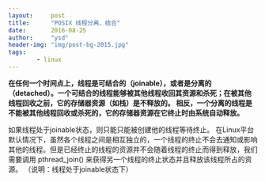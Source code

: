 ```yaml
---
layout:     post
title:      "POSIX 线程分离、结合"
date:       2016-08-25
author:     "ysd"
header-img: "img/post-bg-2015.jpg"
tags:      
        - linux
---
```


__在任何一个时间点上，线程是可结合的（joinable），或者是分离的（detached）。一个可结合的线程能够被其他线程收回其资源和杀死；在被其他线程回收之前，它的存储器资源（如栈）是不释放的。
相反，一个分离的线程是不能被其他线程回收或杀死的，它的存储器资源在它终止时由系统自动释放。__

如果线程处于joinable状态，则只能只能被创建他的线程等待终止。
在Linux平台默认情况下，虽然各个线程之间是相互独立的，一个线程的终止不会去通知或影响其他的线程。但是已经终止的线程的资源并不会随着线程的终止而得到释放，我们需要调用 pthread_join() 来获得另一个线程的终止状态并且释放该线程所占的资源。
（说明：线程处于joinable状态下）